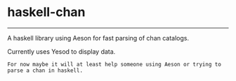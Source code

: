 # haskell-chan

---

A haskell library using Aeson for fast parsing of chan catalogs.

Currently uses Yesod to display data.

    For now maybe it will at least help someone using Aeson or trying to parse a chan in haskell.
    